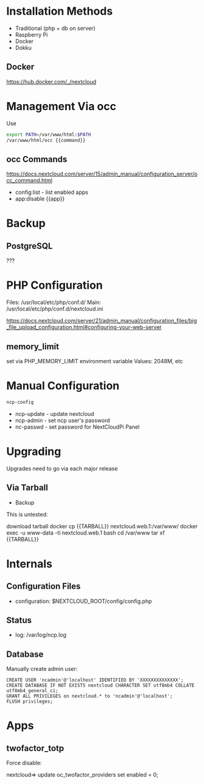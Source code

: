 # Installation Methods

* Traditional (php + db on server)
* Raspberry Pi
* Docker
* Dokku

## Docker

https://hub.docker.com/_/nextcloud

# Management Via occ

Use

```sh
export PATH=/var/www/html:$PATH
/var/www/html/occ {{command}}
```

## occ Commands

https://docs.nextcloud.com/server/15/admin_manual/configuration_server/occ_command.html

* config:list - list enabled apps
* app:disable {{app}}

# Backup

## PostgreSQL

???

# PHP Configuration

Files: /usr/local/etc/php/conf.d/
Main: /usr/local/etc/php/conf.d/nextcloud.ini

https://docs.nextcloud.com/server/21/admin_manual/configuration_files/big_file_upload_configuration.html#configuring-your-web-server

## memory_limit

set via PHP_MEMORY_LIMIT environment variable
Values: 2048M, etc

# Manual Configuration

```sh
ncp-config
```

* ncp-update - update nextcloud
* ncp-admin - set ncp user's password
* nc-passwd - set password for NextCloudPi Panel

# Upgrading

Upgrades need to go via each major release

## Via Tarball

* Backup

This is untested:

download tarball
docker cp {{TARBALL}} nextcloud.web.1:/var/www/
docker exec -u www-data -ti nextcloud.web.1 bash
cd /var/www
tar xf {{TARBALL}}

# Internals

## Configuration Files

* configuration: $NEXTCLOUD_ROOT/config/config.php

## Status

* log: /var/log/ncp.log

## Database

Manually create admin user:

```mysql
CREATE USER 'ncadmin'@'localhost' IDENTIFIED BY 'XXXXXXXXXXXXXX';
CREATE DATABASE IF NOT EXISTS nextcloud CHARACTER SET utf8mb4 COLLATE utf8mb4_general_ci;
GRANT ALL PRIVILEGES on nextcloud.* to 'ncadmin'@'localhost';
FLUSH privileges;
```

# Apps

## twofactor_totp

Force disable:

nextcloud=> update oc_twofactor_providers set enabled = 0;
